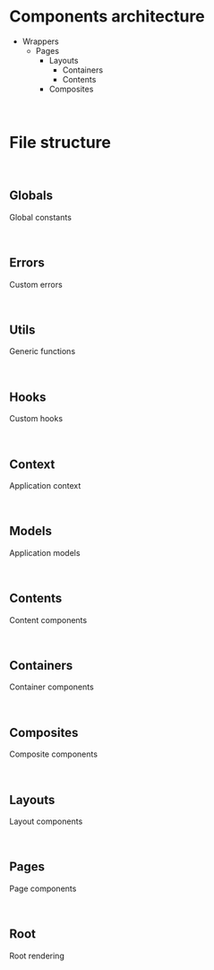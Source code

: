 # Components architecture

- Wrappers
    - Pages
        - Layouts
            - Containers
            - Contents
        - Composites

<br/>

# File structure

<br/>

## Globals
Global constants

<br/>

## Errors
Custom errors

<br/>

## Utils
Generic functions

<br/>

## Hooks
Custom hooks

<br/>

## Context
Application context

<br/>

## Models
Application models

<br/>

## Contents
Content components

<br/>

## Containers
Container components

<br/>

## Composites
Composite components

<br/>

## Layouts
Layout components

<br/>

## Pages
Page components

<br/>

## Root
Root rendering
